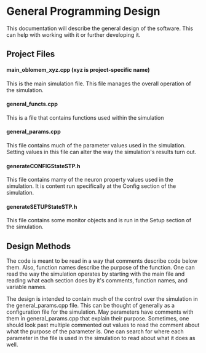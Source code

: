 General Programming Design
==========================

This documentation will describe the general design of the software. This can help with working with it or further developing it.

## Project Files

#### main_oblomem_xyz.cpp (xyz is project-specific name)
This is the main simulation file. This file manages the overall operation of the simulation.

#### general_functs.cpp
This is a file that contains functions used within the simulation

#### general_params.cpp
This file contains much of the parameter values used in the simulation. Setting values in this file can alter the way the simulation's results turn out.

#### generateCONFIGStateSTP.h
This file contains mamy of the neuron property values used in the simulation. It is content run specifically at the Config section of the simulation.

#### generateSETUPStateSTP.h
This file contains some monitor objects and is run in the Setup section of the simulation.

## Design Methods

The code is meant to be read in a way that comments describe code below them. Also, function names describe the purpose of the function. One can read the way the simulation operates by starting with the main file and reading what each section does by it's comments, function names, and variable names.

The design is intended to contain much of the control over the simulation in the general_params.cpp file. This can be thought of generally as a configuration file for the simulation. May parameters have comments with them in general_params.cpp that explain their purpose. Sometimes, one should look past multiple commented out values to read the comment about what the purpose of the parameter is. One can search for where each parameter in the file is used in the simulation to read about what it does as well.
